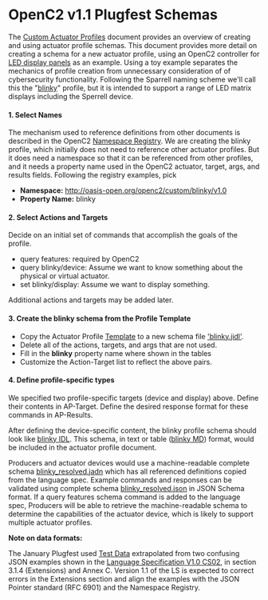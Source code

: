 # OpenC2 v1.1 Plugfest Schemas

The [Custom Actuator Profiles](https://github.com/oasis-open/openc2-custom-aps/blob/master/Schema-Template/README.md)
document provides an overview of creating and using actuator profile schemas.
This document provides more detail on creating a schema for a new actuator profile, using an OpenC2 controller for
[LED display panels](https://www.amazon.com/panels-digital-module-display-P3-19296mm/dp/B079JSKF21)
as an example. Using a toy example separates the mechanics of profile creation from unnecessary consideration of
of cybersecurity functionality.
Following the Sparrell naming scheme we'll call this the "[blinky](https://github.com/sparrell/BlinkyHaHa)"
profile, but it is intended to support a range of LED matrix displays including the Sperrell device.

#### 1. Select Names
The mechanism used to reference definitions from other documents is described in the OpenC2
[Namespace Registry](https://github.com/oasis-open/openc2-custom-aps/blob/master/namespace-registry.md).
We are creating the blinky profile, which initially does not need to reference other actuator profiles. But it
does need a namespace so that it can be referenced from other profiles, and it needs a property name used
in the OpenC2 actuator, target, args, and results fields. Following the registry examples, pick

* **Namespace:** http://oasis-open.org/openc2/custom/blinky/v1.0
* **Property Name:** blinky

#### 2. Select Actions and Targets
Decide on an initial set of commands that accomplish the goals of the profile.

* query features: required by OpenC2
* query blinky/device: Assume we want to know something about the physical or virtual actuator.
* set blinky/display: Assume we want to display something.

Additional actions and targets may be added later.

#### 3. Create the blinky schema from the Profile Template

* Copy the Actuator Profile
[Template](https://github.com/oasis-open/openc2-custom-aps/blob/master/Schema-Template/v1.1/IDL/oc2ls-v1.1-ap-template_gen.jidl)
to a new schema file ['blinky.jidl'](blinky/blinky.jidl).
* Delete all of the actions, targets, and args that are not used.
* Fill in the **blinky** property name where shown in the tables
* Customize the Action-Target list to reflect the above pairs.

#### 4. Define profile-specific types
We specified two profile-specific targets (device and display) above.  Define their contents in AP-Target.  Define
the desired response format for these commands in AP-Results.

After defining the device-specific content, the blinky profile schema should look like
[blinky IDL](blinky/blinky.jidl). This schema, in text or table ([blinky MD](blinky/blinky.md)) format, would be included in the
actuator profile document.

Producers and actuator devices would use a machine-readable complete schema
[blinky_resolved.jadn](blinky/blinky_resolved.jadn) which has all referenced definitions copied from the language spec.
Example commands and responses can be validated using complete schema [blinky_resolved.json](blinky.json)
in JSON Schema format.
If a query features schema command is added to the language spec, Producers will be able to retrieve the
machine-readable schema to determine the capabilities of the actuator device, which is likely to support
multiple actuator profiles.

**Note on data formats:**

The January Plugfest used [Test Data](https://github.com/oasis-open/openc2-custom-aps/tree/master/Test) extrapolated
from two confusing JSON examples shown in the
[Language Specification V1.0 CS02](https://docs.oasis-open.org/openc2/oc2ls/v1.0/cs02/oc2ls-v1.0-cs02.html), in
section 3.1.4 (Extensions) and Annex C.  Version 1.1 of the LS is expected to correct errors in the Extensions
section and align the examples with the JSON Pointer standard (RFC 6901) and the Namespace Registry.